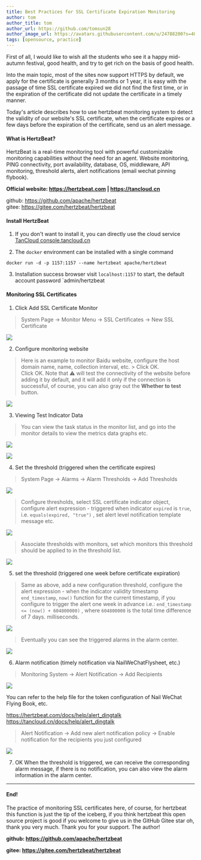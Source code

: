 ```yaml
---
title: Best Practices for SSL Certificate Expiration Monitoring
author: tom  
author_title: tom   
author_url: https://github.com/tomsun28  
author_image_url: https://avatars.githubusercontent.com/u/24788200?s=400&v=4  
tags: [opensource, practice]  
---
```


First of all, I would like to wish all the students who see it a happy mid-autumn festival, good health, and try to get rich on the basis of good health.

Into the main topic, most of the sites now support HTTPS by default, we apply for the certificate is generally 3 months or 1 year, it is easy with the passage of time SSL certificate expired we did not find the first time, or in the expiration of the certificate did not update the certificate in a timely manner.

Today's article describes how to use hertzbeat monitoring system to detect the validity of our website's SSL certificate, when the certificate expires or a few days before the expiration of the certificate, send us an alert message.

#### What is HertzBeat?

HertzBeat is a real-time monitoring tool with powerful customizable monitoring capabilities without the need for an agent. Website monitoring, PING connectivity, port availability, database, OS, middleware, API monitoring, threshold alerts, alert notifications (email wechat pinning flybook).

**Official website: https://hertzbeat.com | https://tancloud.cn**

github: https://github.com/apache/hertzbeat    
gitee: https://gitee.com/hertzbeat/hertzbeat

#### Install HertzBeat

1. If you don't want to install it, you can directly use the cloud service [TanCloud console.tancloud.cn](https://console.tancloud.cn)

2. The `docker` environment can be installed with a single command

`docker run -d -p 1157:1157 --name hertzbeat apache/hertzbeat`

3. Installation success browser visit `localhost:1157` to start, the default account password `admin/hertzbeat

#### Monitoring SSL Certificates

1. Click Add SSL Certificate Monitor

> System Page -> Monitor Menu -> SSL Certificates -> New SSL Certificate


![](https://p3-juejin.byteimg.com/tos-cn-i-k3u1fbpfcp/bd53f343a5b54feab62e71458d076441~tplv-k3u1fbpfcp-zoom-1.image)

2. Configure monitoring website

> Here is an example to monitor Baidu website, configure the host domain name, name, collection interval, etc. > Click OK.    
> Click OK. Note that ⚠️ will test the connectivity of the website before adding it by default, and it will add it only if the connection is successful, of course, you can also gray out the **Whether to test** button.

![](https://p3-juejin.byteimg.com/tos-cn-i-k3u1fbpfcp/ad1154670648413bb82c8bdeb5b13609~tplv-k3u1fbpfcp-zoom-1.image)

3. Viewing Test Indicator Data

> You can view the task status in the monitor list, and go into the monitor details to view the metrics data graphs etc.


![](https://p3-juejin.byteimg.com/tos-cn-i-k3u1fbpfcp/f874b45e909c4bb0acdd28b3fb034a61~tplv-k3u1fbpfcp-zoom-1.image)


![](https://p3-juejin.byteimg.com/tos-cn-i-k3u1fbpfcp/ef5d7443f8c04818ae5aa28d421203be~tplv-k3u1fbpfcp-zoom-1.image)



4. Set the threshold (triggered when the certificate expires)

> System Page -> Alarms -> Alarm Thresholds -> Add Thresholds


![](https://p3-juejin.byteimg.com/tos-cn-i-k3u1fbpfcp/8d6205172d43463aa34e534477f132f1~tplv-k3u1fbpfcp-zoom-1.image)

> Configure thresholds, select SSL certificate indicator object, configure alert expression - triggered when indicator `expired` is `true`, i.e. `equals(expired, "true")` , set alert level notification template message etc.


![](https://p3-juejin.byteimg.com/tos-cn-i-k3u1fbpfcp/83d17b381d994f26a6240e01915b2001~tplv-k3u1fbpfcp-zoom-1.image)

> Associate thresholds with monitors, set which monitors this threshold should be applied to in the threshold list.


![](https://p3-juejin.byteimg.com/tos-cn-i-k3u1fbpfcp/9b9063d7bcf9454387be0491fc382bd1~tplv-k3u1fbpfcp-zoom-1.image)




5. set the threshold (triggered one week before certificate expiration)

> Same as above, add a new configuration threshold, configure the alert expression - when the indicator validity timestamp `end_timestamp`, `now()` function for the current timestamp, if you configure to trigger the alert one week in advance i.e.: `end_timestamp <= (now() + 604800000)` , where `604800000` is the total time difference of 7 days. milliseconds.


![](https://p3-juejin.byteimg.com/tos-cn-i-k3u1fbpfcp/0d6f837f57c247e09f668f60eff4a0ff~tplv-k3u1fbpfcp-zoom-1.image)

> Eventually you can see the triggered alarms in the alarm center.


![](https://p3-juejin.byteimg.com/tos-cn-i-k3u1fbpfcp/5a61b23127524976b2c209ce0ca6a339~tplv-k3u1fbpfcp-zoom-1.image)


6. Alarm notification (timely notification via NailWeChatFlysheet, etc.)

> Monitoring System -> Alert Notification -> Add Recipients


![](https://p3-juejin.byteimg.com/tos-cn-i-k3u1fbpfcp/7f36956060ef410a82bbecafcbb2957f~tplv-k3u1fbpfcp-zoom-1.image)

You can refer to the help file for the token configuration of Nail WeChat Flying Book, etc.

https://hertzbeat.com/docs/help/alert_dingtalk   
https://tancloud.cn/docs/help/alert_dingtalk

> Alert Notification -> Add new alert notification policy -> Enable notification for the recipients you just configured


![](https://p3-juejin.byteimg.com/tos-cn-i-k3u1fbpfcp/d976343e81f843138344a039f3aff8a3~tplv-k3u1fbpfcp-zoom-1.image)

7. OK When the threshold is triggered, we can receive the corresponding alarm message, if there is no notification, you can also view the alarm information in the alarm center.

----  

#### End!

The practice of monitoring SSL certificates here, of course, for hertzbeat this function is just the tip of the iceberg, if you think hertzbeat this open source project is good if you welcome to give us in the GitHub Gitee star oh, thank you very much. Thank you for your support. The author!

**github: https://github.com/apache/hertzbeat**

**gitee: https://gitee.com/hertzbeat/hertzbeat**
